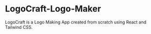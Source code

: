 # LogoCraft-Logo-Maker
LogoCraft is a Logo Making App created from scratch using React and Tailwind CSS.
